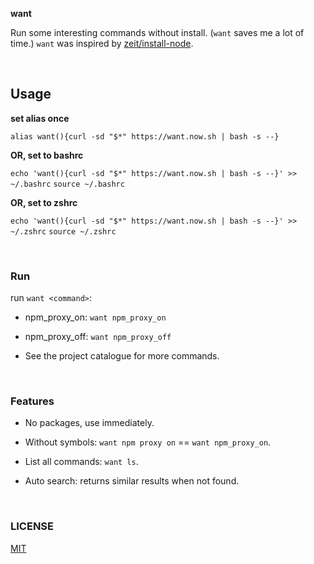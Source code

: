 **want**

Run some interesting commands without install. (`want` saves me a lot of time.)
`want` was inspired by [zeit/install-node](https://github.com/zeit/install-node).

<br/>

## Usage

**set alias once**

`alias want(){curl -sd "$*" https://want.now.sh | bash -s --}`

**OR, set to bashrc**

`echo 'want(){curl -sd "$*" https://want.now.sh | bash -s --}' >> ~/.bashrc`
`source ~/.bashrc`

**OR, set to zshrc**

`echo 'want(){curl -sd "$*" https://want.now.sh | bash -s --}' >> ~/.zshrc`
`source ~/.zshrc`

<br/>

### Run

run `want <command>`:

- npm_proxy_on: `want npm_proxy_on`

- npm_proxy_off: `want npm_proxy_off`

- See the project catalogue for more commands.

<br/>

### Features

 - No packages, use immediately.

 - Without symbols: `want npm proxy on` == `want npm_proxy_on`.
 
 - List all commands: `want ls`.
 
 - Auto search: returns similar results when not found.
 
<br/>


### LICENSE
[MIT](LICENSE)
